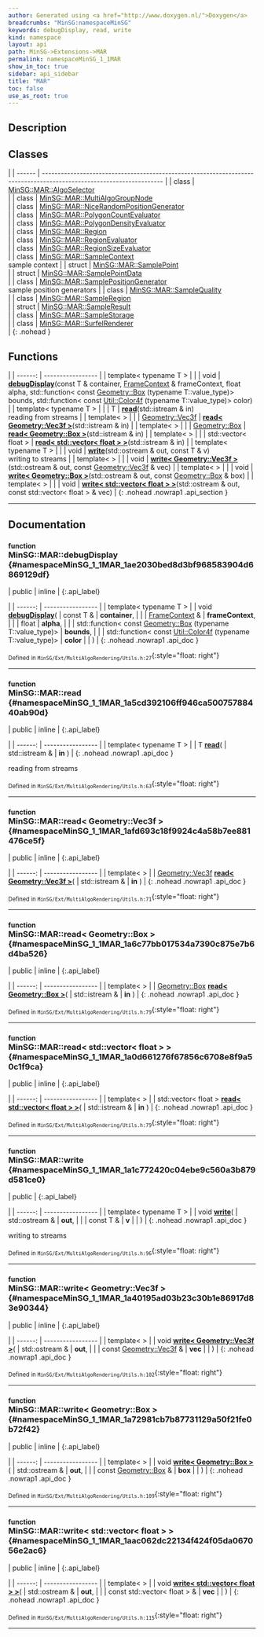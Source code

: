 ```yaml
---
author: Generated using <a href="http://www.doxygen.nl/">Doxygen</a>
breadcrumbs: "MinSG:namespaceMinSG"
keywords: debugDisplay, read, write
kind: namespace
layout: api
path: MinSG->Extensions->MAR
permalink: namespaceMinSG_1_1MAR
show_in_toc: true
sidebar: api_sidebar
title: "MAR"
toc: false
use_as_root: true
---
```


## Description





## Classes

|
| ------ | -------------------------------------------------------------------------------------------------------------------- | 
| class  | [MinSG::MAR::AlgoSelector](classMinSG_1_1MAR_1_1AlgoSelector) <br/>                                                  | 
| class  | [MinSG::MAR::MultiAlgoGroupNode](classMinSG_1_1MAR_1_1MultiAlgoGroupNode) <br/>                                      | 
| class  | [MinSG::MAR::NiceRandomPositionGenerator](classMinSG_1_1MAR_1_1NiceRandomPositionGenerator) <br/>                    | 
| class  | [MinSG::MAR::PolygonCountEvaluator](classMinSG_1_1MAR_1_1PolygonCountEvaluator) <br/>                                | 
| class  | [MinSG::MAR::PolygonDensityEvaluator](classMinSG_1_1MAR_1_1PolygonDensityEvaluator) <br/>                            | 
| class  | [MinSG::MAR::Region](classMinSG_1_1MAR_1_1Region) <br/>                                                              | 
| class  | [MinSG::MAR::RegionEvaluator](classMinSG_1_1MAR_1_1RegionEvaluator) <br/>                                            | 
| class  | [MinSG::MAR::RegionSizeEvaluator](classMinSG_1_1MAR_1_1RegionSizeEvaluator) <br/>                                    | 
| class  | [MinSG::MAR::SampleContext](classMinSG_1_1MAR_1_1SampleContext) <br/> sample context                                 | 
| struct | [MinSG::MAR::SamplePoint](structMinSG_1_1MAR_1_1SamplePoint) <br/>                                                   | 
| struct | [MinSG::MAR::SamplePointData](structMinSG_1_1MAR_1_1SamplePointData) <br/>                                           | 
| class  | [MinSG::MAR::SamplePositionGenerator](classMinSG_1_1MAR_1_1SamplePositionGenerator) <br/> sample position generators | 
| class  | [MinSG::MAR::SampleQuality](classMinSG_1_1MAR_1_1SampleQuality) <br/>                                                | 
| class  | [MinSG::MAR::SampleRegion](classMinSG_1_1MAR_1_1SampleRegion) <br/>                                                  | 
| struct | [MinSG::MAR::SampleResult](structMinSG_1_1MAR_1_1SampleResult) <br/>                                                 | 
| class  | [MinSG::MAR::SampleStorage](classMinSG_1_1MAR_1_1SampleStorage) <br/>                                                | 
| class  | [MinSG::MAR::SurfelRenderer](classMinSG_1_1MAR_1_1SurfelRenderer) <br/>                                              | 
{: .nohead }

## Functions

|
| ------: | ----------------- |
| template< typename T  >  | |
| void | **[debugDisplay](#namespaceMinSG_1_1MAR_1ae2030bed8d3bf968583904d6869129df)**(const T & container,  [FrameContext](classMinSG_1_1FrameContext) & frameContext, float alpha, std::function< const [Geometry::Box](namespaceGeometry#namespaceGeometry_1a02eb80497cc2daa40fba114c929f877a) (typename T::value_type)> bounds, std::function< const [Util::Color4f](classUtil_1_1Color4f) (typename T::value_type)> color) |
| template< typename T  >  | |
| T | **[read](#namespaceMinSG_1_1MAR_1a5cd392106ff946ca50075788440ab90d)**(std::istream & in) <br/> reading from streams |
| template<  >  | |
| [Geometry::Vec3f](namespaceGeometry#namespaceGeometry_1a5b269b6a82917f18e344231ecf8e6566) | **[read&lt; Geometry::Vec3f &gt;](#namespaceMinSG_1_1MAR_1afd693c18f9924c4a58b7ee881476ce5f)**(std::istream & in) |
| template<  >  | |
| [Geometry::Box](namespaceGeometry#namespaceGeometry_1a02eb80497cc2daa40fba114c929f877a) | **[read&lt; Geometry::Box &gt;](#namespaceMinSG_1_1MAR_1a6c77bb017534a7390c875e7b6d4ba526)**(std::istream & in) |
| template<  >  | |
| std::vector< float > | **[read&lt; std::vector&lt; float &gt; &gt;](#namespaceMinSG_1_1MAR_1a0d661276f67856c6708e8f9a50c1f9ca)**(std::istream & in) |
| template< typename T  >  | |
| void | **[write](#namespaceMinSG_1_1MAR_1a1c772420c04ebe9c560a3b879d581ce0)**(std::ostream & out, const T & v) <br/> writing to streams |
| template<  >  | |
| void | **[write&lt; Geometry::Vec3f &gt;](#namespaceMinSG_1_1MAR_1a40195ad03b23c30b1e86917d83e90344)**(std::ostream & out, const [Geometry::Vec3f](namespaceGeometry#namespaceGeometry_1a5b269b6a82917f18e344231ecf8e6566) & vec) |
| template<  >  | |
| void | **[write&lt; Geometry::Box &gt;](#namespaceMinSG_1_1MAR_1a72981cb7b87731129a50f21fe0b72f42)**(std::ostream & out, const [Geometry::Box](namespaceGeometry#namespaceGeometry_1a02eb80497cc2daa40fba114c929f877a) & box) |
| template<  >  | |
| void | **[write&lt; std::vector&lt; float &gt; &gt;](#namespaceMinSG_1_1MAR_1aac062dc22134f424f05da067056e2ac6)**(std::ostream & out, const std::vector< float > & vec) |
{: .nohead .nowrap1 .api_section }


-------------------------------------------------------------------

## Documentation

### <small>function</small><br/> MinSG::MAR::debugDisplay {#namespaceMinSG_1_1MAR_1ae2030bed8d3bf968583904d6869129df}

| public | inline |
{:.api_label}

|
| ------: | ----------------- |
| template< typename T  > |
| void **[debugDisplay](#namespaceMinSG_1_1MAR_1ae2030bed8d3bf968583904d6869129df)**( | const T & | **container**, |
| |  [FrameContext](classMinSG_1_1FrameContext) & | **frameContext**, |
| | float | **alpha**, |
| | std::function< const [Geometry::Box](namespaceGeometry#namespaceGeometry_1a02eb80497cc2daa40fba114c929f877a) (typename T::value_type)> | **bounds**, |
| | std::function< const [Util::Color4f](classUtil_1_1Color4f) (typename T::value_type)> | **color** |
|   ) |
{: .nohead .nowrap1 .api_doc }





<sub>Defined in `MinSG/Ext/MultiAlgoRendering/Utils.h:27`</sub>{:style="float: right"}

-------------------------------------------------------------------

### <small>function</small><br/> MinSG::MAR::read {#namespaceMinSG_1_1MAR_1a5cd392106ff946ca50075788440ab90d}

| public | inline |
{:.api_label}

|
| ------: | ----------------- |
| template< typename T  > |
| T **[read](#namespaceMinSG_1_1MAR_1a5cd392106ff946ca50075788440ab90d)**( | std::istream & | **in** ) |
{: .nohead .nowrap1 .api_doc }

reading from streams





<sub>Defined in `MinSG/Ext/MultiAlgoRendering/Utils.h:63`</sub>{:style="float: right"}

-------------------------------------------------------------------

### <small>function</small><br/> MinSG::MAR::read&lt; Geometry::Vec3f &gt; {#namespaceMinSG_1_1MAR_1afd693c18f9924c4a58b7ee881476ce5f}

| public | inline |
{:.api_label}

|
| ------: | ----------------- |
| template<  > |
| [Geometry::Vec3f](namespaceGeometry#namespaceGeometry_1a5b269b6a82917f18e344231ecf8e6566) **[read&lt; Geometry::Vec3f &gt;](#namespaceMinSG_1_1MAR_1afd693c18f9924c4a58b7ee881476ce5f)**( | std::istream & | **in** ) |
{: .nohead .nowrap1 .api_doc }





<sub>Defined in `MinSG/Ext/MultiAlgoRendering/Utils.h:71`</sub>{:style="float: right"}

-------------------------------------------------------------------

### <small>function</small><br/> MinSG::MAR::read&lt; Geometry::Box &gt; {#namespaceMinSG_1_1MAR_1a6c77bb017534a7390c875e7b6d4ba526}

| public | inline |
{:.api_label}

|
| ------: | ----------------- |
| template<  > |
| [Geometry::Box](namespaceGeometry#namespaceGeometry_1a02eb80497cc2daa40fba114c929f877a) **[read&lt; Geometry::Box &gt;](#namespaceMinSG_1_1MAR_1a6c77bb017534a7390c875e7b6d4ba526)**( | std::istream & | **in** ) |
{: .nohead .nowrap1 .api_doc }





<sub>Defined in `MinSG/Ext/MultiAlgoRendering/Utils.h:79`</sub>{:style="float: right"}

-------------------------------------------------------------------

### <small>function</small><br/> MinSG::MAR::read&lt; std::vector&lt; float &gt; &gt; {#namespaceMinSG_1_1MAR_1a0d661276f67856c6708e8f9a50c1f9ca}

| public | inline |
{:.api_label}

|
| ------: | ----------------- |
| template<  > |
| std::vector< float > **[read&lt; std::vector&lt; float &gt; &gt;](#namespaceMinSG_1_1MAR_1a0d661276f67856c6708e8f9a50c1f9ca)**( | std::istream & | **in** ) |
{: .nohead .nowrap1 .api_doc }





<sub>Defined in `MinSG/Ext/MultiAlgoRendering/Utils.h:79`</sub>{:style="float: right"}

-------------------------------------------------------------------

### <small>function</small><br/> MinSG::MAR::write {#namespaceMinSG_1_1MAR_1a1c772420c04ebe9c560a3b879d581ce0}

| public |
{:.api_label}

|
| ------: | ----------------- |
| template< typename T  > |
| void **[write](#namespaceMinSG_1_1MAR_1a1c772420c04ebe9c560a3b879d581ce0)**( | std::ostream & | **out**, |
| | const T & | **v** |
|   ) |
{: .nohead .nowrap1 .api_doc }

writing to streams





<sub>Defined in `MinSG/Ext/MultiAlgoRendering/Utils.h:96`</sub>{:style="float: right"}

-------------------------------------------------------------------

### <small>function</small><br/> MinSG::MAR::write&lt; Geometry::Vec3f &gt; {#namespaceMinSG_1_1MAR_1a40195ad03b23c30b1e86917d83e90344}

| public | inline |
{:.api_label}

|
| ------: | ----------------- |
| template<  > |
| void **[write&lt; Geometry::Vec3f &gt;](#namespaceMinSG_1_1MAR_1a40195ad03b23c30b1e86917d83e90344)**( | std::ostream & | **out**, |
| | const [Geometry::Vec3f](namespaceGeometry#namespaceGeometry_1a5b269b6a82917f18e344231ecf8e6566) & | **vec** |
|   ) |
{: .nohead .nowrap1 .api_doc }





<sub>Defined in `MinSG/Ext/MultiAlgoRendering/Utils.h:102`</sub>{:style="float: right"}

-------------------------------------------------------------------

### <small>function</small><br/> MinSG::MAR::write&lt; Geometry::Box &gt; {#namespaceMinSG_1_1MAR_1a72981cb7b87731129a50f21fe0b72f42}

| public | inline |
{:.api_label}

|
| ------: | ----------------- |
| template<  > |
| void **[write&lt; Geometry::Box &gt;](#namespaceMinSG_1_1MAR_1a72981cb7b87731129a50f21fe0b72f42)**( | std::ostream & | **out**, |
| | const [Geometry::Box](namespaceGeometry#namespaceGeometry_1a02eb80497cc2daa40fba114c929f877a) & | **box** |
|   ) |
{: .nohead .nowrap1 .api_doc }





<sub>Defined in `MinSG/Ext/MultiAlgoRendering/Utils.h:109`</sub>{:style="float: right"}

-------------------------------------------------------------------

### <small>function</small><br/> MinSG::MAR::write&lt; std::vector&lt; float &gt; &gt; {#namespaceMinSG_1_1MAR_1aac062dc22134f424f05da067056e2ac6}

| public | inline |
{:.api_label}

|
| ------: | ----------------- |
| template<  > |
| void **[write&lt; std::vector&lt; float &gt; &gt;](#namespaceMinSG_1_1MAR_1aac062dc22134f424f05da067056e2ac6)**( | std::ostream & | **out**, |
| | const std::vector< float > & | **vec** |
|   ) |
{: .nohead .nowrap1 .api_doc }





<sub>Defined in `MinSG/Ext/MultiAlgoRendering/Utils.h:115`</sub>{:style="float: right"}

-------------------------------------------------------------------

